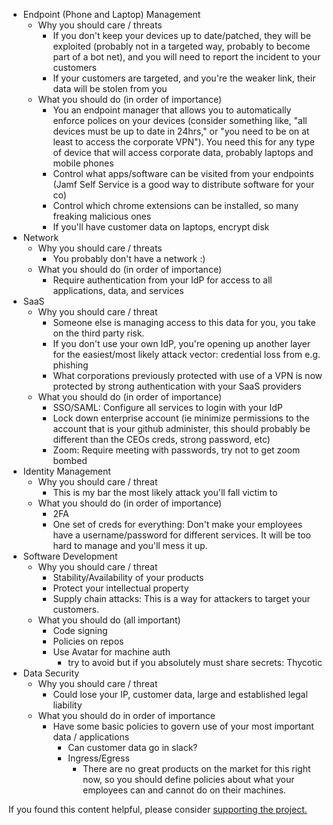 - Endpoint (Phone and Laptop) Management
    - Why you should care / threats 
        - If you don't keep your devices up to date/patched, they will be exploited (probably not in a targeted way, probably to become part of a bot net), and you will need to report the incident to your customers 
        - If your customers are targeted, and you're the weaker link, their data will be stolen from you 
    - What you should do (in order of importance)
        - You an endpoint manager that allows you to automatically enforce polices on your devices (consider something like, "all devices must be up to date in 24hrs," or "you need to be on at least <version> to access the corporate VPN"). You need this for any type of device that will access corporate data, probably laptops and mobile phones 
        - Control what apps/software can be visited from your endpoints (Jamf Self Service is a good way to distribute software for your co) 
        - Control which chrome extensions can be installed, so many freaking malicious ones 
        - If you'll have customer data on laptops, encrypt disk 
- Network
    - Why you should care / threats
        - You probably don't have a network :) 
    - What you should do (in order of importance)
        - Require authentication from your IdP for access to all applications, data, and services
- SaaS
    - Why you should care / threat
        - Someone else is managing access to this data for you, you take on the third party risk.
        - If you don't use your own IdP, you're opening up another layer for the easiest/most likely attack vector: credential loss from e.g. phishing 
        - What corporations previously protected with use of a VPN is now protected by strong authentication with your SaaS providers 
    - What you should do (in order of importance)
        - SSO/SAML: Configure all services to login with your IdP 
        - Lock down enterprise account (ie minimize permissions to the account that is your github administer, this should probably be different than the CEOs creds, strong password, etc)
        - Zoom: Require meeting with passwords, try not to get zoom bombed
- Identity Management
    - Why you should care / threat
        - This is my bar the most likely attack you'll fall victim to
    - What you should do (in order of importance)
        - 2FA
        - One set of creds for everything: Don't make your employees have a username/password for different services. It will be too hard to manage and you'll mess it up. 
- Software Development
    - Why you should care / threat
        - Stability/Availability of your products
        - Protect your intellectual property 
        - Supply chain attacks: This is a way for attackers to target your customers. 
    - What you should do (all important)
        - Code signing
        - Policies on repos
        - Use Avatar for machine auth
            - try to avoid but if you absolutely must share secrets: Thycotic 
- Data Security 
    - Why you should care / threat
        - Could lose your IP, customer data, large and established legal liability
    - What you should do in order of importance
        - Have some basic policies to govern use of your most important data / applications
            - Can customer data go in slack? 
            - Ingress/Egress
                - There are no great products on the market for this right now, so you should define policies about what your employees can and cannot do on their machines. 

If you found this content helpful, please consider [supporting the project.](https://buy.stripe.com/6oEeV96Ai16c6XK7ss)
